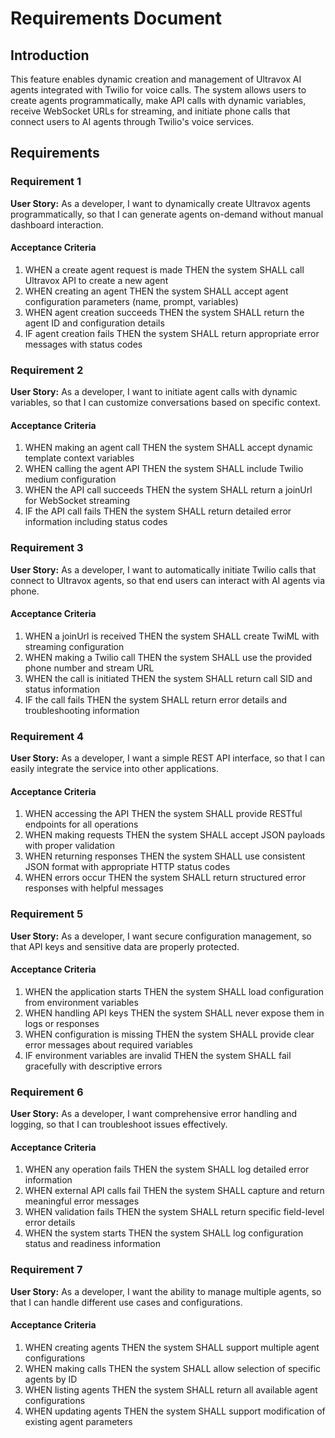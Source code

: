 # Requirements Document

## Introduction

This feature enables dynamic creation and management of Ultravox AI agents integrated with Twilio for voice calls. The system allows users to create agents programmatically, make API calls with dynamic variables, receive WebSocket URLs for streaming, and initiate phone calls that connect users to AI agents through Twilio's voice services.

## Requirements

### Requirement 1

**User Story:** As a developer, I want to dynamically create Ultravox agents programmatically, so that I can generate agents on-demand without manual dashboard interaction.

#### Acceptance Criteria

1. WHEN a create agent request is made THEN the system SHALL call Ultravox API to create a new agent
2. WHEN creating an agent THEN the system SHALL accept agent configuration parameters (name, prompt, variables)
3. WHEN agent creation succeeds THEN the system SHALL return the agent ID and configuration details
4. IF agent creation fails THEN the system SHALL return appropriate error messages with status codes

### Requirement 2

**User Story:** As a developer, I want to initiate agent calls with dynamic variables, so that I can customize conversations based on specific context.

#### Acceptance Criteria

1. WHEN making an agent call THEN the system SHALL accept dynamic template context variables
2. WHEN calling the agent API THEN the system SHALL include Twilio medium configuration
3. WHEN the API call succeeds THEN the system SHALL return a joinUrl for WebSocket streaming
4. IF the API call fails THEN the system SHALL return detailed error information including status codes

### Requirement 3

**User Story:** As a developer, I want to automatically initiate Twilio calls that connect to Ultravox agents, so that end users can interact with AI agents via phone.

#### Acceptance Criteria

1. WHEN a joinUrl is received THEN the system SHALL create TwiML with streaming configuration
2. WHEN making a Twilio call THEN the system SHALL use the provided phone number and stream URL
3. WHEN the call is initiated THEN the system SHALL return call SID and status information
4. IF the call fails THEN the system SHALL return error details and troubleshooting information

### Requirement 4

**User Story:** As a developer, I want a simple REST API interface, so that I can easily integrate the service into other applications.

#### Acceptance Criteria

1. WHEN accessing the API THEN the system SHALL provide RESTful endpoints for all operations
2. WHEN making requests THEN the system SHALL accept JSON payloads with proper validation
3. WHEN returning responses THEN the system SHALL use consistent JSON format with appropriate HTTP status codes
4. WHEN errors occur THEN the system SHALL return structured error responses with helpful messages

### Requirement 5

**User Story:** As a developer, I want secure configuration management, so that API keys and sensitive data are properly protected.

#### Acceptance Criteria

1. WHEN the application starts THEN the system SHALL load configuration from environment variables
2. WHEN handling API keys THEN the system SHALL never expose them in logs or responses
3. WHEN configuration is missing THEN the system SHALL provide clear error messages about required variables
4. IF environment variables are invalid THEN the system SHALL fail gracefully with descriptive errors

### Requirement 6

**User Story:** As a developer, I want comprehensive error handling and logging, so that I can troubleshoot issues effectively.

#### Acceptance Criteria

1. WHEN any operation fails THEN the system SHALL log detailed error information
2. WHEN external API calls fail THEN the system SHALL capture and return meaningful error messages
3. WHEN validation fails THEN the system SHALL return specific field-level error details
4. WHEN the system starts THEN the system SHALL log configuration status and readiness information

### Requirement 7

**User Story:** As a developer, I want the ability to manage multiple agents, so that I can handle different use cases and configurations.

#### Acceptance Criteria

1. WHEN creating agents THEN the system SHALL support multiple agent configurations
2. WHEN making calls THEN the system SHALL allow selection of specific agents by ID
3. WHEN listing agents THEN the system SHALL return all available agent configurations
4. WHEN updating agents THEN the system SHALL support modification of existing agent parameters